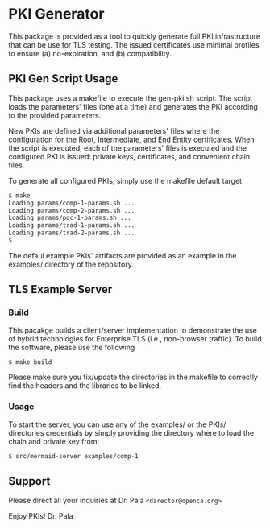 # PKI Generator

This package is provided as a tool to quickly generate full PKI infrastructure
that can be use for TLS testing. The issued certificates use minimal profiles
to ensure (a) no-expiration, and (b) compatibility.

## PKI Gen Script Usage

This package uses a makefile to execute the gen-pki.sh script. The script loads
the parameters' files (one at a time) and generates the PKI according to the
provided parameters.

New PKIs are defined via additional parameters' files where the configuration
for the Root, Intermediate, and End Entity certificates. When the script is
executed, each of the parameters' files is executed and the configured PKI is
issued: private keys, certificates, and convenient chain files.

To generate all configured PKIs, simply use the makefile default target:

```bash
$ make
Loading params/comp-1-params.sh ...
Loading params/comp-2-params.sh ...
Loading params/pqc-1-params.sh ...
Loading params/trad-1-params.sh ...
Loading params/trad-2-params.sh ...
$
```

The defaul example PKIs' artifacts are provided as an example in the examples/
directory of the repository.

## TLS Example Server

### Build

This pacakge builds a client/server implementation to demonstrate the use of
hybrid technologies for Enterprise TLS (i.e., non-browser traffic). To build
the software, please use the following

```bash
$ make build
```

Please make sure you fix/update the directories in the makefile to correctly
find the headers and the libraries to be linked.

### Usage

To start the server, you can use any of the examples/ or the PKIs/ directories
credentials by simply providing the directory where to load the chain and
private key from:

```bash
$ src/mermaid-server examples/comp-1
```

## Support

Please direct all your inquiries at Dr. Pala `<director@openca.org>`

Enjoy PKIs!
Dr. Pala
